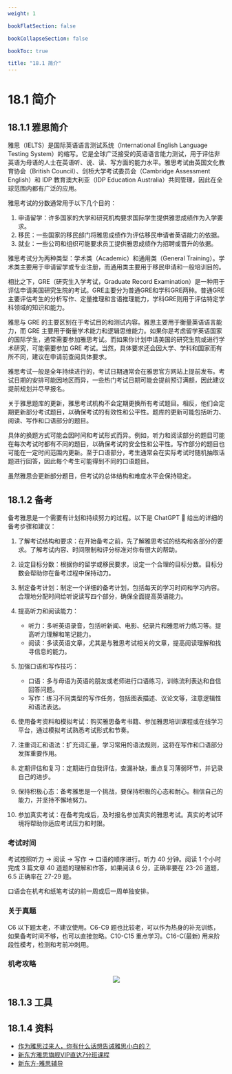 ```yaml
---
weight: 1

bookFlatSection: false

bookCollapseSection: false

bookToc: true

title: "18.1 简介"
---
```


# 18.1 简介

## 18.1.1 雅思简介

雅思（IELTS）是国际英语语言测试系统（International English Language Testing System）的缩写。它是全球广泛接受的英语语言能力测试，用于评估非英语为母语的人士在英语听、说、读、写方面的能力水平。雅思考试由英国文化教育协会（British Council）、剑桥大学考试委员会（Cambridge Assessment English）和 IDP 教育澳大利亚（IDP Education Australia）共同管理，因此在全球范围内都有广泛的应用。

雅思考试的分数通常用于以下几个目的：

1. 申请留学：许多国家的大学和研究机构要求国际学生提供雅思成绩作为入学要求。
2. 移民：一些国家的移民部门将雅思成绩作为评估移民申请者英语能力的依据。
3. 就业：一些公司和组织可能要求员工提供雅思成绩作为招聘或晋升的依据。

雅思考试分为两种类型：学术类（Academic）和通用类（General Training）。学术类主要用于申请留学或专业注册，而通用类主要用于移民申请和一般培训目的。

相比之下，GRE（研究生入学考试，Graduate Record Examination）是一种用于评估申请美国研究生院的考试。GRE主要分为普通GRE和学科GRE两种。普通GRE主要评估考生的分析写作、定量推理和言语推理能力，学科GRE则用于评估特定学科领域的知识和能力。

雅思与 GRE 的主要区别在于考试目的和测试内容。雅思主要用于衡量英语语言能力，而 GRE 主要用于衡量学术能力和逻辑思维能力。如果你是考虑留学英语国家的国际学生，通常需要参加雅思考试。而如果你计划申请美国的研究生院或进行学术研究，可能需要参加 GRE 考试。当然，具体要求还会因大学、学科和国家而有所不同，建议在申请前查阅具体要求。

雅思考试一般是全年持续进行的，考试日期通常会在雅思官方网站上提前发布。考试日期的安排可能因地区而异，一些热门考试日期可能会提前预订满额，因此建议提前规划并尽早报名。

关于雅思题库的更新，雅思考试机构不会定期更换所有考试题目。相反，他们会定期更新部分考试题目，以确保考试的有效性和公平性。题库的更新可能包括听力、阅读、写作和口语部分的题目。

具体的换题方式可能会因时间和考试形式而异。例如，听力和阅读部分的题目可能在每次考试时都有不同的题目，以确保考试的安全性和公平性。写作部分的题目也可能在一定时间范围内更新。至于口语部分，考生通常会在实际考试时随机抽取话题进行回答，因此每个考生可能得到不同的口语题目。

虽然雅思会更新部分题目，但考试的总体结构和难度水平会保持稳定。

## 18.1.2 备考

备考雅思是一个需要有计划和持续努力的过程。以下是 ChatGPT 🤣 给出的详细的备考步骤和建议：

1. 了解考试结构和要求：在开始备考之前，先了解雅思考试的结构和各部分的要求。了解考试内容、时间限制和评分标准对你有很大的帮助。

2. 设定目标分数：根据你的留学或移民要求，设定一个合理的目标分数。目标分数会帮助你在备考过程中保持动力。

3. 制定备考计划：制定一个详细的备考计划，包括每天的学习时间和学习内容。合理地分配时间给听说读写四个部分，确保全面提高英语能力。

4. 提高听力和阅读能力：
    - 听力：多听英语录音，包括听新闻、电影、纪录片和雅思听力练习等。提高听力理解和笔记能力。
    - 阅读：多读英语文章，尤其是与雅思考试相关的文章，提高阅读理解和找寻信息的能力。

5. 加强口语和写作技巧：
    - 口语：多与母语为英语的朋友或老师进行口语练习，训练流利表达和自信回答问题。
    - 写作：练习不同类型的写作任务，包括图表描述、议论文等，注意逻辑性和语法表达。

6. 使用备考资料和模拟考试：购买雅思备考书籍、参加雅思培训课程或在线学习平台，通过模拟考试熟悉考试形式和节奏。

7. 注重词汇和语法：扩充词汇量，学习常用的语法规则，这将在写作和口语部分发挥重要作用。

8. 定期评估和复习：定期进行自我评估，查漏补缺，重点复习薄弱环节，并记录自己的进步。

9. 保持积极心态：备考雅思是一个挑战，要保持积极的心态和耐心。相信自己的能力，并坚持不懈地努力。

10. 参加真实考试：在备考完成后，及时报名参加真实的雅思考试。真实的考试环境将帮助你适应考试压力和时限。

### 考试时间

考试按照听力 -> 阅读 -> 写作 -> 口语的顺序进行。听力 40 分钟。阅读 1 个小时完成 3 篇文章 40 道题的理解和作答，如果阅读 6 分，正确率要在 23-26 道题，6.5 正确率在 27-29 题。

口语会在机考和纸笔考试的前一周或后一周单独安排。

### 关于真题

C6 以下题太老，不建议使用。C6-C9 题也比较老，可以作为热身的补充训练，如果备考时间不够，也可以直接忽略。C10-C15 重点学习。C16-C(最新) 用来阶段性模考，检测和考前冲刺用。

### 机考攻略

<div align="center"><img src="https://cdn.xiaobinqt.cn/xiaobinqt.io/20231011/4d8a0bfa56f4482a9b227c0bde4a715e.png" width=  /></div>

## 18.1.3 工具

## 18.1.4 资料

+ [作为雅思过来人，你有什么话想告诫雅思小白的？](https://www.zhihu.com/question/333937870/answer/779125862)
+ [新东方雅思旗舰VIP直达7分班课程](https://www.aliyundrive.com/s/c3HcCxTbKkG)
+ [新东方-雅思辅导](https://ielts.xdf.cn/list_1065_1.html)

















